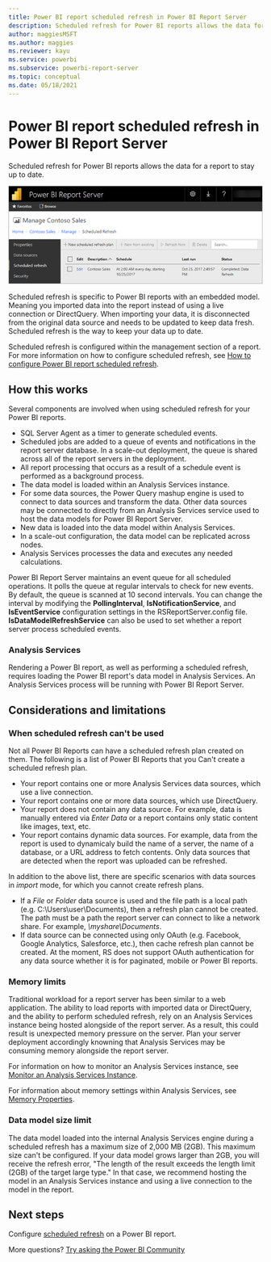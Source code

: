 ```yaml
---
title: Power BI report scheduled refresh in Power BI Report Server
description: Scheduled refresh for Power BI reports allows the data for a report with an embedded model to stay up to date.
author: maggiesMSFT
ms.author: maggies
ms.reviewer: kayu
ms.service: powerbi
ms.subservice: powerbi-report-server
ms.topic: conceptual
ms.date: 05/18/2021
---
```

# Power BI report scheduled refresh in Power BI Report Server
Scheduled refresh for Power BI reports allows the data for a report to stay up to date.

![Scheduled refresh within Power BI Report Server](media/scheduled-refresh/scheduled-refresh-success.png)

Scheduled refresh is specific to Power BI reports with an embedded model. Meaning you imported data into the report instead of using a live connection or DirectQuery. When importing your data, it is disconnected from the original data source and needs to be updated to keep data fresh. Scheduled refresh is the way to keep your data up to date.

Scheduled refresh is configured within the management section of a report. For more information on how to configure scheduled refresh, see [How to configure Power BI report scheduled refresh](configure-scheduled-refresh.md).

## How this works
Several components are involved when using scheduled refresh for your Power BI reports.

* SQL Server Agent as a timer to generate scheduled events.
* Scheduled jobs are added to a queue of events and notifications in the report server database. In a scale-out deployment, the queue is shared across all of the report servers in the deployment.
* All report processing that occurs as a result of a schedule event is performed as a background process.
* The data model is loaded within an Analysis Services instance.
* For some data sources, the Power Query mashup engine is used to connect to data sources and transform the data. Other data sources may be connected to directly from an Analysis Services service used to host the data models for Power BI Report Server.
* New data is loaded into the data model within Analysis Services.
* In a scale-out configuration, the data model can be replicated across nodes.
* Analysis Services processes the data and executes any needed calculations.

Power BI Report Server maintains an event queue for all scheduled operations. It polls the queue at regular intervals to check for new events. By default, the queue is scanned at 10 second intervals. You can change the interval by modifying the **PollingInterval**, **IsNotificationService**, and **IsEventService** configuration settings in the RSReportServer.config file. **IsDataModelRefreshService** can also be used to set whether a report server process scheduled events.

### Analysis Services
Rendering a Power BI report, as well as performing a scheduled refresh, requires loading the Power BI report's data model in Analysis Services. An Analysis Services process will be running with Power BI Report Server.

## Considerations and limitations
### When scheduled refresh can't be used
Not all Power BI Reports can have a scheduled refresh plan created on them. The following is a list of Power BI Reports that you Can't create a scheduled refresh plan.

* Your report contains one or more Analysis Services data sources, which use a live connection.
* Your report contains one or more data sources, which use DirectQuery.
* Your report does not contain any data source. For example, data is manually entered via *Enter Data* or a report contains only static content like images, text, etc.
* Your report contains dynamic data sources. For example, data from the report is used to dynamicaly build the name of a server, the name of a database, or a URL address to fetch contents. Only data sources that are detected when the report was uploaded can be refreshed.

In addition to the above list, there are specific scenarios with data sources in *import* mode, for which you cannot create refresh plans.

* If a *File* or *Folder* data source is used and the file path is a local path (e.g. C:\Users\user\Documents), then a refresh plan cannot be created. The path must be a path the report server can connect to like a network share. For example, *\\myshare\Documents*.
* If data source can be connected using only OAuth (e.g. Facebook, Google Analytics, Salesforce, etc.), then cache refresh plan cannot be created. At the moment, RS does not support OAuth authentication for any data source whether it is for paginated, mobile or Power BI reports.

### Memory limits
Traditional workload for a report server has been similar to a web application. The ability to load reports with imported data or DirectQuery, and the ability to perform scheduled refresh, rely on an Analysis Services instance being hosted alongside of the report server. As a result, this could result is unexpected memory pressure on the server. Plan your server deployment accordingly knowning that Analysis Services may be consuming memory alongside the report server.

For information on how to monitor an Analysis Services instance, see [Monitor an Analysis Services Instance](/sql/analysis-services/instances/monitor-an-analysis-services-instance).

For information about memory settings within Analysis Services, see [Memory Properties](/sql/analysis-services/server-properties/memory-properties).

### Data model size limit
The data model loaded into the internal Analysis Services engine during a scheduled refresh has a maximum size of 2,000 MB (2GB). This maximum size can't be configured. If your data model grows larger than 2GB, you will receive the refresh error, "The length of the result exceeds the length limit (2GB) of the target large type." In that case, we recommend hosting the model in an Analysis Services instance and using a live connection to the model in the report.

## Next steps
Configure [scheduled refresh](configure-scheduled-refresh.md) on a Power BI report.

More questions? [Try asking the Power BI Community](https://community.powerbi.com/)
